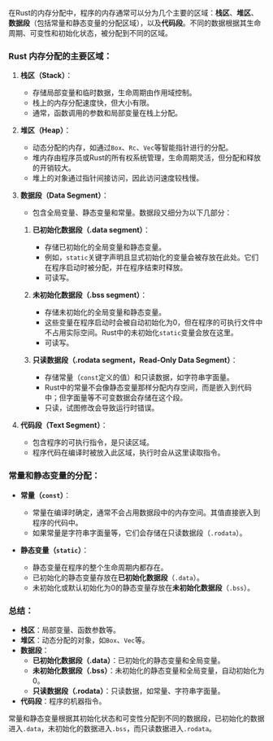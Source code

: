 在Rust的内存分配中，程序的内存通常可以分为几个主要的区域：**栈区**、**堆区**、**数据段**（包括常量和静态变量的分配区域），以及**代码段**。不同的数据根据其生命周期、可变性和初始化状态，被分配到不同的区域。

### Rust 内存分配的主要区域：

1. **栈区（Stack）**：
   - 存储局部变量和临时数据，生命周期由作用域控制。
   - 栈上的内存分配速度快，但大小有限。
   - 通常，函数调用的参数和局部变量在栈上分配。

2. **堆区（Heap）**：
   - 动态分配的内存，如通过`Box`、`Rc`、`Vec`等智能指针进行的分配。
   - 堆内存由程序员或Rust的所有权系统管理，生命周期灵活，但分配和释放的开销较大。
   - 堆上的对象通过指针间接访问，因此访问速度较栈慢。

3. **数据段（Data Segment）**：
   - 包含全局变量、静态变量和常量。数据段又细分为以下几部分：
   
   1. **已初始化数据段（.data segment）**：
      - 存储已初始化的全局变量和静态变量。
      - 例如，`static`关键字声明且显式初始化的变量会被存放在此处。它们在程序启动时被分配，并在程序结束时释放。
      - 可读写。

   2. **未初始化数据段（.bss segment）**：
      - 存储未初始化的全局变量和静态变量。
      - 这些变量在程序启动时会被自动初始化为0，但在程序的可执行文件中不占用实际空间。Rust中的未初始化`static`变量会放在这里。
      - 可读写。

   3. **只读数据段（.rodata segment，Read-Only Data Segment）**：
      - 存储常量（`const`定义的值）和只读数据，如字符串字面量。
      - Rust中的常量不会像静态变量那样分配内存空间，而是嵌入到代码中；但字面量等不可变数据会存储在这个段。
      - 只读，试图修改会导致运行时错误。

4. **代码段（Text Segment）**：
   - 包含程序的可执行指令，是只读区域。
   - 程序代码在编译时被放入此区域，执行时会从这里读取指令。

### 常量和静态变量的分配：
- **常量（`const`）**：
  - 常量在编译时确定，通常不会占用数据段中的内存空间。其值直接嵌入到程序的代码中。
  - 如果常量是字符串字面量等，它们会存储在只读数据段（`.rodata`）。

- **静态变量（`static`）**：
  - 静态变量在程序的整个生命周期内都存在。
  - 已初始化的静态变量存放在**已初始化数据段**（`.data`）。
  - 未初始化或默认初始化为0的静态变量存放在**未初始化数据段**（`.bss`）。

### 总结：
- **栈区**：局部变量、函数参数等。
- **堆区**：动态分配的对象，如`Box`、`Vec`等。
- **数据段**：
  - **已初始化数据段（.data）**：已初始化的静态变量和全局变量。
  - **未初始化数据段（.bss）**：未初始化的静态变量和全局变量，自动初始化为0。
  - **只读数据段（.rodata）**：只读数据，如常量、字符串字面量。
- **代码段**：程序的机器指令。

常量和静态变量根据其初始化状态和可变性分配到不同的数据段，已初始化的数据进入`.data`，未初始化的数据进入`.bss`，而只读数据进入`.rodata`。